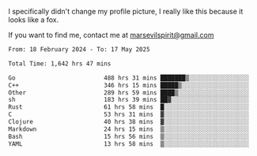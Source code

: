 I specifically didn't change my profile picture, I really like this because it looks like a fox.

If you want to find me, contact me at marsevilspirit@gmail.com

<!--START_SECTION:waka-->

```txt
From: 18 February 2024 - To: 17 May 2025

Total Time: 1,642 hrs 47 mins

Go                         488 hrs 31 mins ███████▒░░░░░░░░░░░░░░░░░   29.74 %
C++                        346 hrs 15 mins █████▒░░░░░░░░░░░░░░░░░░░   21.08 %
Other                      289 hrs 59 mins ████▒░░░░░░░░░░░░░░░░░░░░   17.65 %
sh                         183 hrs 39 mins ██▓░░░░░░░░░░░░░░░░░░░░░░   11.18 %
Rust                       61 hrs 58 mins  █░░░░░░░░░░░░░░░░░░░░░░░░   03.77 %
C                          53 hrs 31 mins  ▓░░░░░░░░░░░░░░░░░░░░░░░░   03.26 %
Clojure                    40 hrs 38 mins  ▓░░░░░░░░░░░░░░░░░░░░░░░░   02.47 %
Markdown                   24 hrs 15 mins  ▒░░░░░░░░░░░░░░░░░░░░░░░░   01.48 %
Bash                       15 hrs 56 mins  ▒░░░░░░░░░░░░░░░░░░░░░░░░   00.97 %
YAML                       13 hrs 58 mins  ▒░░░░░░░░░░░░░░░░░░░░░░░░   00.85 %
```

<!--END_SECTION:waka-->
